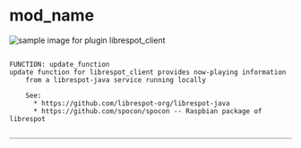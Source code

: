 # mod_name
![sample image for plugin librespot_client](../documentation/images/librespot_client_sample.png)
```

FUNCTION: update_function
update function for librespot_client provides now-playing information
    from a librespot-java service running locally
    
    See: 
      * https://github.com/librespot-org/librespot-java
      * https://github.com/spocon/spocon -- Raspbian package of librespot
    
___________________________________________________________________________
 
```